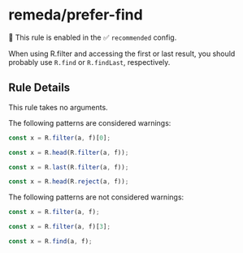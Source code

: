 # remeda/prefer-find

💼 This rule is enabled in the ✅ `recommended` config.

<!-- end auto-generated rule header -->

When using R.filter and accessing the first or last result, you should probably use `R.find` or `R.findLast`, respectively.

## Rule Details

This rule takes no arguments.

The following patterns are considered warnings:

```js
const x = R.filter(a, f)[0];
```

```js
const x = R.head(R.filter(a, f));
```

```js
const x = R.last(R.filter(a, f));
```

```js
const x = R.head(R.reject(a, f));
```

The following patterns are not considered warnings:

```js
const x = R.filter(a, f);
```

```js
const x = R.filter(a, f)[3];
```

```js
const x = R.find(a, f);
```
